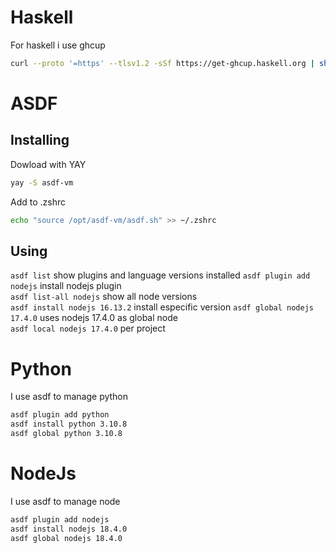 # Haskell
For haskell i use ghcup
```sh
curl --proto '=https' --tlsv1.2 -sSf https://get-ghcup.haskell.org | sh
```

# ASDF
## Installing
Dowload with YAY
```sh
yay -S asdf-vm
```
Add to .zshrc  
```sh
echo "source /opt/asdf-vm/asdf.sh" >> ~/.zshrc
```

## Using
`asdf list` show plugins and language versions installed
`asdf plugin add nodejs` install nodejs plugin  
`asdf list-all nodejs` show all node versions  
`asdf install nodejs 16.13.2`  install especific version
`asdf global nodejs 17.4.0` uses nodejs 17.4.0 as global node  
`asdf local nodejs 17.4.0` per project  

# Python
I use asdf to manage python
```sh
asdf plugin add python
asdf install python 3.10.8
asdf global python 3.10.8
```

# NodeJs
I use asdf to manage node
```sh
asdf plugin add nodejs
asdf install nodejs 18.4.0
asdf global nodejs 18.4.0
```
